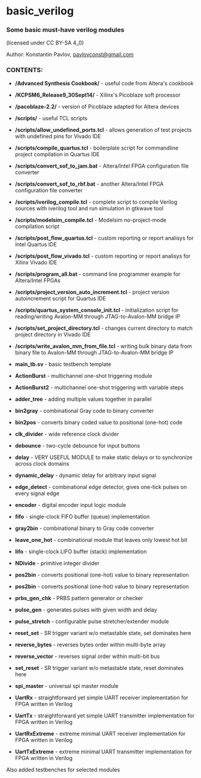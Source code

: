﻿# basic_verilog
### Some basic must-have verilog modules

(licensed under CC BY-SA 4_0)

Author: Konstantin Pavlov, pavlovconst@gmail.com

### CONTENTS:

* **/Advanced Synthesis Cookbook/**   - useful code from Altera's cookbook
* **/KCPSM6_Release9_30Sept14/**    - Xilinx's Picoblaze soft processor
* **/pacoblaze-2.2/**   - version of Picoblaze adapted for Altera devices


* **/scripts/**   - useful TCL scripts
* **/scripts/allow_undefined_ports.tcl**   - allows generation of test projects with undefined pins for Vivado IDE
* **/scripts/compile_quartus.tcl**   - boilerplate script for commandline project compilation in Quartus IDE
* **/scripts/convert_sof_to_jam.bat**   - Altera/Intel FPGA configuration file converter
* **/scripts/convert_sof_to_rbf.bat**   - another Altera/Intel FPGA configuration file converter
* **/scripts/iverilog_compile.tcl**   - complete script to compile Verilog sources with iverilog tool and run simulation in gtkwave tool
* **/scripts/modelsim_compile.tcl**   - Modelsim no-project-mode compilation script
* **/scripts/post_flow_quartus.tcl**   - custom reporting or report analisys for Intel Quartus IDE
* **/scripts/post_flow_vivado.tcl**   - custom reporting or report analisys for Xilinx Vivado IDE
* **/scripts/program_all.bat**   - command line programmer example for Altera/Intel FPGAs
* **/scripts/project_version_auto_increment.tcl**   - project version autoincrement script for Quartus IDE
* **/scripts/quartus_system_console_init.tcl**   - initialization script for reading/writing Avalon-MM through JTAG-to-Avalon-MM bridge IP
* **/scripts/set_project_directory.tcl**   - changes current directory to match project directory in Vivado IDE
* **/scripts/write_avalon_mm_from_file.tcl**   - writing bulk binary data from binary file to Avalon-MM through JTAG-to-Avalon-MM bridge IP


* **main_tb.sv**   - basic testbench template


* **ActionBurst**   - multichannel one-shot triggering module
* **ActionBurst2**    - multichannel one-shot triggering with variable steps
* **adder_tree**    - adding multiple values together in parallel
* **bin2gray**   - combinational Gray code to binary converter
* **bin2pos**   - converts binary coded value to positional (one-hot) code
* **clk_divider**    - wide reference clock divider
* **debounce**    - two-cycle debounce for input buttons
* **delay**    - VERY USEFUL MODULE to make static delays or to synchronize across clock domains
* **dynamic_delay**    - dynamic delay for arbitrary input signal
* **edge_detect**    - combinational edge detector, gives one-tick pulses on every signal edge
* **encoder**   - digital encoder input logic module
* **fifo**    - single-clock FIFO buffer (queue) implementation
* **gray2bin**    - combinational binary to Gray code converter
* **leave_one_hot**    - combinational module that leaves only lowest hot bit
* **lifo**   - single-clock LIFO buffer (stack) implementation
* **NDivide**   - primitive integer divider
* **pos2bin**   - converts positional (one-hot) value to binary representation
* **pos2bin**   - converts positional (one-hot) value to binary representation
* **prbs_gen_chk**   - PRBS pattern generator or checker
* **pulse_gen**    - generates pulses with given width and delay
* **pulse_stretch**    - configurable pulse stretcher/extender module
* **reset_set**    - SR trigger variant w/o metastable state, set dominates here
* **reverse_bytes**    - reverses bytes order within multi-byte array
* **reverse_vector**    - reverses signal order within multi-bit bus
* **set_reset**    - SR trigger variant w/o metastable state, reset dominates here
* **spi_master**    - universal spi master module
* **UartRx**    - straightforward yet simple UART receiver implementation for FPGA written in Verilog
* **UartTx**    - straightforward yet simple UART transmitter implementation for FPGA written in Verilog
* **UartRxExtreme**   - extreme minimal UART receiver implementation for FPGA written in Verilog
* **UartTxExtreme**   - extreme minimal UART transmitter implementation for FPGA written in Verilog


Also added testbenches for selected modules

